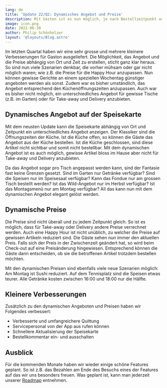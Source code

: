 ```yaml
---
lang: de
title: 'Update 22/Q2: Dynamisches Angebot und Preise'
description: Mit Gaston ist es nun möglich, je nach Bestellzeitpunkt und -ort das Angebot und die Preise unterschiedlich zu gestalten.
image: icon.png
date: 2022-06-30
author: Philip Schönholzer
layout: '@layouts/Blog.astro'
---
```


Im letzten Quartal haben wir eine sehr grosse und mehrere kleinere Verbesserungen für Gaston ausgeliefert. Die Möglichkeit, das Angebot und die Preise abhängig von Ort und Zeit zu erstellen, sticht ganz klar heraus. So sind nun viele Szenarien denkbar, die vorher mühsam oder gar nicht möglich waren; wie z.B. die Preise für die Happy Hour anzupassen. Nun können gewisse Gerichte an einem speziellen Wochentag günstiger angeboten werden als sonst. Zudem war es bisher umständlich, das Angebot entsprechend den Küchenöffnungszeiten anzupassen. Auch war es bisher nicht möglich, ein unterschiedliches Angebot für gewisse Tische (z.B. im Garten) oder für Take-away und Delivery anzubieten.

## Dynamisches Angebot auf der Speisekarte

Mit dem neusten Update kann die Speisekarte abhängig von Ort und Zeitpunkt ein unterschiedliches Angebot anzeigen. Der Klassiker sind die Öffnungszeiten der Küche. Ist die Küche offen, so können die Gäste das Angebot aus der Küche bestellen. Ist die Küche geschlossen, sind diese Artikel nicht sichtbar und somit nicht bestellbar. Mit dem dynamischen Angebot ist es auch möglich, gewisse Artikel bloss im Hause aber nicht für Take-away und Delivery anzubieten.

Da das Angebot sogar pro Tisch angepasst werden kann, sind der Fantasie fast keine Grenzen gesetzt. Sind im Garten nur Getränke verfügbar? Sind die Speisen nur im Speisesaal verfügbar? Kann das Fondue nur am grossen Tisch bestellt werden? Ist das Wild-Angebot nur im Herbst verfügbar? Ist das Montagsmenü nur am Montag verfügbar? All das kann nun mit dem dynamischen Angebot elegant gelöst werden.

## Dynamische Preise

Die Preise sind nicht überall und zu jedem Zeitpunkt gleich. So ist es möglich, dass für Take-away oder Delivery andere Preise verrechnet werden. Auch eine Happy Hour ist nicht unüblich, zu welcher die Preise auf gewissen Artikeln reduziert sind. Die Gäste sehen nun immer den aktuellen Preis. Falls sich der Preis in der Zwischenzeit geändert hat, so wird beim Check-out auf eine Preisänderung hingewiesen. Entsprechend können die Gäste dann entscheiden, ob sie die betroffenen Artikel trotzdem bestellen möchten.

Mit den dynamischen Preisen sind ebenfalls viele neue Szenarien möglich: Am Montag ist Sushi reduziert. Auf dem Tennisplatz sind die Speisen etwas teurer. Alle Getränke kosten zwischen 16:00 und 18:00 nur die Hälfte.

## Kleinere Verbesserungen

Zusätzlich zu den dynamischen Angeboten und Preisen haben wir Folgendes verbessert:

- Verbesserte und umfangreichere Quittung
- Servicepersonal von der App aus rufen können
- Schnellere Aktualisierung der Speisekarte
- Bestellkommentar ein- und ausschalten

## Ausblick

Für die kommenden Monate haben wir wieder einige schöne Features geplant. So ist z.B. das Bezahlen am Ende des Besuchs eines der Features auf das wir uns besonders freuen. Was geplant ist, kann man jederzeit unserer [Roadmap](https://www.notion.so/gastonsolution/Roadmap-von-Gaston-6644875d1fba4fe58cacfbf15e1ace7e) entnehmen.
